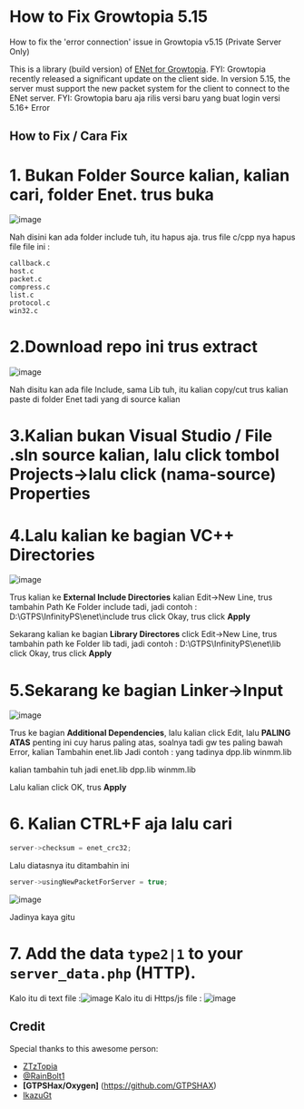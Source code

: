 # How to Fix Growtopia 5.15
How to fix the 'error connection' issue in Growtopia v5.15 (Private Server Only)

This is a library (build version) of [ENet for Growtopia](https://github.com/ZTzTopia/enet/tree/20193ae48ef4bf2e7829105d7f7c9f185e580619).
FYI: Growtopia recently released a significant update on the client side. In version 5.15, the server must support the new packet system for the client to connect to the ENet server.
FYI: Growtopia baru aja rilis versi baru yang buat login versi 5.16+ Error

## How to Fix / Cara Fix
# 1. Bukan Folder Source kalian, kalian cari, folder Enet. trus buka 

![image](https://github.com/user-attachments/assets/88fc4afe-390c-4e39-9831-0a195d5d9e8f)

Nah disini kan ada folder include tuh, itu hapus aja. trus file c/cpp nya hapus file file ini : 
```
callback.c
host.c
packet.c
compress.c
list.c
protocol.c
win32.c
```

# 2.Download repo ini trus extract

![image](https://github.com/user-attachments/assets/15b371aa-26f4-4730-abd4-26acc3743174)

Nah disitu kan ada file Include, sama Lib tuh, itu kalian copy/cut trus kalian paste di folder Enet tadi yang di source kalian

# 3.Kalian bukan Visual Studio / File .sln source kalian, lalu click tombol Projects->lalu click (nama-source) Properties

# 4.Lalu kalian ke bagian VC++ Directories
![image](https://github.com/user-attachments/assets/8704d039-b2e8-4505-a6df-cca808ee7676)

Trus kalian ke **External Include Directories** kalian Edit->New Line, trus tambahin Path Ke Folder include tadi, jadi contoh : 
D:\GTPS\InfinityPS\enet\include
trus click Okay, trus click **Apply**

Sekarang kalian ke bagian **Library Directores** click Edit->New Line, trus tambahin path ke Folder lib tadi, jadi contoh :
D:\GTPS\InfinityPS\enet\lib
click Okay, trus click **Apply**

# 5.Sekarang ke bagian **Linker->Input**
![image](https://github.com/user-attachments/assets/5631bf46-06c6-4067-9d61-fc9bd77b62d7)

Trus ke bagian **Additional Dependencies**, lalu kalian click Edit, lalu **PALING ATAS** penting ini cuy harus paling atas, soalnya tadi gw tes paling bawah Error, kalian Tambahin
enet.lib
Jadi contoh : yang tadinya
dpp.lib
winmm.lib

kalian tambahin tuh jadi
enet.lib
dpp.lib
winmm.lib

Lalu kalian click OK, trus **Apply**

# 6. Kalian CTRL+F aja lalu cari 	
```cpp
server->checksum = enet_crc32;
```
Lalu diatasnya itu ditambahin ini
```cpp
server->usingNewPacketForServer = true; 
```
![image](https://github.com/user-attachments/assets/ba441e62-6cbe-4912-aff6-e97195d21d2b)

Jadinya kaya gitu

# 7. Add the data `type2|1` to your `server_data.php` (HTTP).
Kalo itu di text file :![image](https://github.com/user-attachments/assets/da61cb7f-d396-4d6f-a70d-7210b8e1b479)
Kalo itu di Https/js file : ![image](https://github.com/user-attachments/assets/994f26ad-e09a-488d-ab86-c577fa94db7c)




## Credit
Special thanks to this awesome person:
- [ZTzTopia](https://github.com/ZTzTopia)
- [@RainBolt1](https://t.me/RainBolt1)
- **[GTPSHax/Oxygen]** (https://github.com/GTPSHAX)
- [IkazuGt](https://github.com/ikazuGt)
